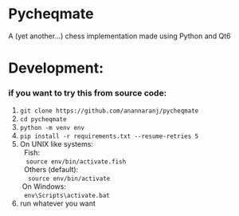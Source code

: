 # Pycheqmate

A (yet another...) chess implementation made using Python and Qt6 

# Development:
### if you want to try this from source code:
1. `git clone https://github.com/anannaranj/pycheqmate`
2. `cd pycheqmate`
3. `python -m venv env`
4. `pip install -r requirements.txt --resume-retries 5`
5. On UNIX like systems:  
&nbsp;&nbsp;Fish:  
&nbsp;&nbsp;&nbsp;`source env/bin/activate.fish`  
&nbsp;&nbsp;Others (default):  
&nbsp;&nbsp;&nbsp; `source env/bin/activate`  
&nbsp;On Windows:  
&nbsp;&nbsp;`env\Scripts\activate.bat`
6. run whatever you want
